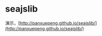 seajslib
========
演示，[http://panxuepeng.github.io/seajslib/](http://panxuepeng.github.io/seajslib/)
